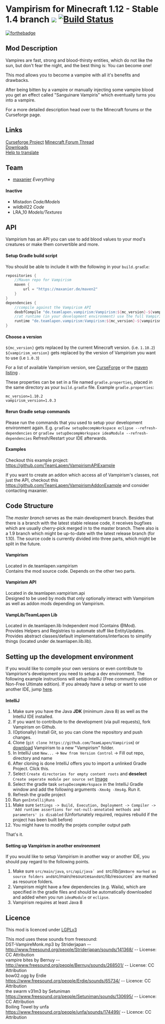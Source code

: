 Vampirism for Minecraft 1.12 - Stable 1.4 branch [![](http://cf.way2muchnoise.eu/short_233029_downloads.svg)](https://minecraft.curseforge.com/projects/vampirism-become-a-vampire) [![Build Status](https://travis-ci.org/TeamLapen/Vampirism.svg?branch=1.12)](https://travis-ci.org/TeamLapen/Vampirism) 
============================================
[![forthebadge](https://forthebadge.com/images/badges/built-with-love.svg)](https://maxanier.de) 
## Mod Description

Vampires are fast, strong and blood-thirsty entities, which do not like the sun, but don't fear the night, and the best thing is: You can become one!

This mod allows you to become a vampire with all it's benefits and drawbacks.

After being bitten by a vampire or manually injecting some vampire blood you get an effect called "Sanguinare Vampiris" which eventually turns you into a vampire.

For a more detailed description head over to the Minecraft forums or the Curseforge page.
## Links
[Curseforge Project](https://minecraft.curseforge.com/projects/vampirism-become-a-vampire)
[Minecraft Forum Thread](http://www.minecraftforum.net/forums/mapping-and-modding-java-edition/minecraft-mods/2756555-vampirism-become-a-vampire)  
[Downloads](https://minecraft.curseforge.com/projects/vampirism/files)  
[Help to translate](https://crowdin.com/project/vampirism)

## Team
- [maxanier](http://maxanier.de) _Everything_  

#### Inactive
- Mistadon _Code/Models_  
- wildbill22 _Code_  
- LRA_10 _Models/Textures_

## API
Vampirism has an API you can use to add blood values to your mod's creatures or make them convertible and more.
#### Setup Gradle build script
You should be able to include it with the following in your `build.gradle`:
```gradle
repositories {
    //Maven repo for Vampirism
    maven {
        url = "https://maxanier.de/maven2"
    }
}
dependencies {
    //compile against the Vampirism API
    deobfCompile "de.teamlapen.vampirism:Vampirism:${mc_version}-${vampirism_version}:api"
    //at runtime (in your development environment) use the full Vampirism jar
    runtime "de.teamlapen.vampirism:Vampirism:${mc_version}-${vampirism_version}"
}
```

#### Choose a version
`${mc_version}` gets replaced by the current Minecraft version. (i.e. `1.10.2`)
`${vampirism_version}` gets replaced by the version of Vampirism you want to use (i.e `1.0.3`)

For a list of available Vampirism version, see [CurseForge](https://minecraft.curseforge.com/projects/vampirism/files) or the [maven listing](https://maxanier.de/maven2/de/teamlapen/vampirism/Vampirism/) .

These properties can be set in a file named `gradle.properties`, placed in the same directory as your `build.gradle` file.
Example `gradle.properties`:
```
mc_version=1.10.2
vampirism_version=1.0.3
```

#### Rerun Gradle setup commands
Please run the commands that you used to setup your development environment again.
E.g. `gradlew setupDecompWorkspace eclipse --refresh-dependencies` or `gradlew setupDecompWorkspace ideaModule --refresh-dependencies`
Refresh/Restart your IDE afterwards.

#### Examples
Checkout this example project: https://github.com/TeamLapen/VampirismAPIExample

If you want to create an addon which access all of Vampirism's classes, not just the API, checkout this https://github.com/TeamLapen/VampirismAddonExample and consider contacting maxanier.

## Code Structure
The _master branch_ serves as the main development branch. Besides that there is a branch with the latest stable release code, it receives bugfixes which are usually cherry-pick merged in to the master branch.
There also is a 1.9 branch which might be up-to-date with the latest release branch (for 1.10).
The source code is currently divided into three parts, which might be split in the future.
#### Vampirism
Located in de.teamlapen.vampirism  
Contains the mod source code. Depends on the other two parts.  
#### Vampirism API
Located in de.teamlapen.vampirism.api  
Designed to be used by mods that only optionally interact with Vampirism as well as addon mods depending on Vampirism.  
#### VampLib/TeamLapen Lib
Located in de.teamlapen.lib
Independent mod (Contains @Mod).  
Provides Helpers and Registries to automate stuff like EntityUpdates.
Provides abstract classes/default implementations/interfaces to simplify things (located under de.teamlapen.lib.lib).  

## Setting up the development environment
If you would like to compile your own versions or even contribute to Vampirism's development you need to setup a dev environment.
The following example instructions will setup IntelliJ (Free community edition or Non-Free Ultimate edition). If you already have a setup or want to use another IDE, jump [here](#setting-up-vampirism-in-another-environment).

#### IntelliJ
1. Make sure you have the Java **JDK** (minimum Java 8) as well as the IntelliJ IDE installed.
2. If you want to contribute to the development (via pull requests), fork Vampirism on Github.
3. (Optionally) Install Git, so you can clone the repository and push changes.
4. Clone (`git clone https://github.com/TeamLapen/Vampirism`) or [download](https://github.com/TeamLapen/Vampirism/archive/master.zip) Vampirism to a new "Vampirism" folder.
5. In IntelliJ use `New...` -> `New from Version Control` -> Fill out repo, directory and name
6. After cloning is done IntelliJ offers you to import a unlinked Gradle Project. Click this.
7. Select `Create directories for empty content roots` and __deselect__ `Create seperate module per source set` [Image](https://picload.org/image/ripradpa/importprojectfromgradle_001.png)  
8. Select the gradle task `setupDecompWorkspace` in the IntelliJ Gradle window and add the following arguments `-Xmx4g -Xms4g`. Run it.  
9. Refresh the gradle project  
10. Run `genIntellijRuns`
11. Make sure `Settings -> Build, Execution, Deployment -> Compiler -> 'Add runtime assertions for not-null-annotated methods and parameters' is disabled` (Unfortunately required, requires rebuild if the project has been built before)
12. You might have to modify the projets compiler output path  


That's it.

#### Setting up Vampirism in another environment
If you would like to setup Vampirism in another way or another IDE, you should pay regard to the following points.  
1. Make sure `src/main/java`, `src/api/java´ and `src/lib/java` are marked as source folders and `src/main/resources` and `src/lib/resources` are marked as resource folders.  
2. Vampirism might have a few dependencies (e.g. Waila), which are specified in the gradle files and should be automatically downloaded and added when you run `ideaModule` or `eclipse`.  
3. Vampirism requires at least Java 8 


## Licence
This mod is licenced under [LGPLv3](https://raw.githubusercontent.com/TeamLapen/Vampirism/master/LICENCE)

This mod uses these sounds from freesound:  
DST-VampireMonk.mp3 by Striderjapan -- http://www.freesound.org/people/Striderjapan/sounds/141368/ -- License: CC Attribution  
vampire bites by Bernuy -- http://www.freesound.org/people/Bernuy/sounds/268501/ -- License: CC Attribution  
bow02.ogg by Erdie https://www.freesound.org/people/Erdie/sounds/65734/ -- Licence: CC Attribution  
the swarm v31m3 by Setuniman https://www.freesound.org/people/Setuniman/sounds/130695/ -- Licence: CC Attribution  
Boiling Towel by unfa https://www.freesound.org/people/unfa/sounds/174499/ -- Licence: CC Attribution  
